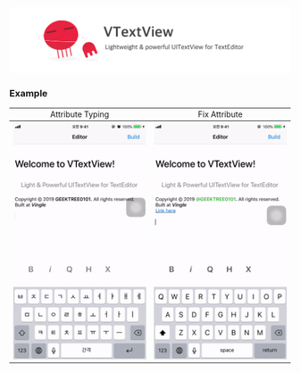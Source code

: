 
<img src="https://github.com/GeekTree0101/VTextView/blob/master/res/banner.jpg?raw=true" />

### Example
<table>
  <tr>
    <td align="center">Attribute Typing</td>
    <td align="center">Fix Attribute</td>
  </tr>
  <tr>
    <th rowspan="9"><img src="https://github.com/GeekTree0101/VTextView/blob/master/res/res.gif"></th>
    <th rowspan="9"><img src="https://github.com/GeekTree0101/VTextView/blob/master/res/res2.gif"></th>
  </tr>
  <tr>
</table>
